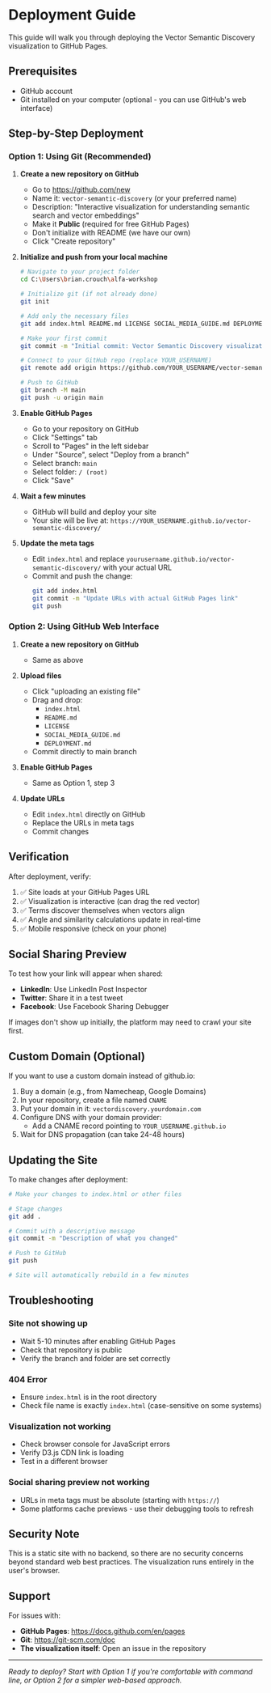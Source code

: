 # Deployment Guide

This guide will walk you through deploying the Vector Semantic Discovery visualization to GitHub Pages.

## Prerequisites

- GitHub account
- Git installed on your computer (optional - you can use GitHub's web interface)

## Step-by-Step Deployment

### Option 1: Using Git (Recommended)

1. **Create a new repository on GitHub**
   - Go to https://github.com/new
   - Name it: `vector-semantic-discovery` (or your preferred name)
   - Description: "Interactive visualization for understanding semantic search and vector embeddings"
   - Make it **Public** (required for free GitHub Pages)
   - Don't initialize with README (we have our own)
   - Click "Create repository"

2. **Initialize and push from your local machine**
   ```bash
   # Navigate to your project folder
   cd C:\Users\brian.crouch\alfa-workshop
   
   # Initialize git (if not already done)
   git init
   
   # Add only the necessary files
   git add index.html README.md LICENSE SOCIAL_MEDIA_GUIDE.md DEPLOYMENT.md
   
   # Make your first commit
   git commit -m "Initial commit: Vector Semantic Discovery visualization"
   
   # Connect to your GitHub repo (replace YOUR_USERNAME)
   git remote add origin https://github.com/YOUR_USERNAME/vector-semantic-discovery.git
   
   # Push to GitHub
   git branch -M main
   git push -u origin main
   ```

3. **Enable GitHub Pages**
   - Go to your repository on GitHub
   - Click "Settings" tab
   - Scroll to "Pages" in the left sidebar
   - Under "Source", select "Deploy from a branch"
   - Select branch: `main`
   - Select folder: `/ (root)`
   - Click "Save"

4. **Wait a few minutes**
   - GitHub will build and deploy your site
   - Your site will be live at: `https://YOUR_USERNAME.github.io/vector-semantic-discovery/`

5. **Update the meta tags**
   - Edit `index.html` and replace `yourusername.github.io/vector-semantic-discovery/` with your actual URL
   - Commit and push the change:
     ```bash
     git add index.html
     git commit -m "Update URLs with actual GitHub Pages link"
     git push
     ```

### Option 2: Using GitHub Web Interface

1. **Create a new repository on GitHub**
   - Same as above

2. **Upload files**
   - Click "uploading an existing file"
   - Drag and drop:
     - `index.html`
     - `README.md`
     - `LICENSE`
     - `SOCIAL_MEDIA_GUIDE.md`
     - `DEPLOYMENT.md`
   - Commit directly to main branch

3. **Enable GitHub Pages**
   - Same as Option 1, step 3

4. **Update URLs**
   - Edit `index.html` directly on GitHub
   - Replace the URLs in meta tags
   - Commit changes

## Verification

After deployment, verify:

1. ✅ Site loads at your GitHub Pages URL
2. ✅ Visualization is interactive (can drag the red vector)
3. ✅ Terms discover themselves when vectors align
4. ✅ Angle and similarity calculations update in real-time
5. ✅ Mobile responsive (check on your phone)

## Social Sharing Preview

To test how your link will appear when shared:

- **LinkedIn**: Use LinkedIn Post Inspector
- **Twitter**: Share it in a test tweet
- **Facebook**: Use Facebook Sharing Debugger

If images don't show up initially, the platform may need to crawl your site first.

## Custom Domain (Optional)

If you want to use a custom domain instead of github.io:

1. Buy a domain (e.g., from Namecheap, Google Domains)
2. In your repository, create a file named `CNAME`
3. Put your domain in it: `vectordiscovery.yourdomain.com`
4. Configure DNS with your domain provider:
   - Add a CNAME record pointing to `YOUR_USERNAME.github.io`
5. Wait for DNS propagation (can take 24-48 hours)

## Updating the Site

To make changes after deployment:

```bash
# Make your changes to index.html or other files

# Stage changes
git add .

# Commit with a descriptive message
git commit -m "Description of what you changed"

# Push to GitHub
git push

# Site will automatically rebuild in a few minutes
```

## Troubleshooting

### Site not showing up
- Wait 5-10 minutes after enabling GitHub Pages
- Check that repository is public
- Verify the branch and folder are set correctly

### 404 Error
- Ensure `index.html` is in the root directory
- Check file name is exactly `index.html` (case-sensitive on some systems)

### Visualization not working
- Check browser console for JavaScript errors
- Verify D3.js CDN link is loading
- Test in a different browser

### Social sharing preview not working
- URLs in meta tags must be absolute (starting with `https://`)
- Some platforms cache previews - use their debugging tools to refresh

## Security Note

This is a static site with no backend, so there are no security concerns beyond standard web best practices. The visualization runs entirely in the user's browser.

## Support

For issues with:
- **GitHub Pages**: https://docs.github.com/en/pages
- **Git**: https://git-scm.com/doc
- **The visualization itself**: Open an issue in the repository

---

*Ready to deploy? Start with Option 1 if you're comfortable with command line, or Option 2 for a simpler web-based approach.*


